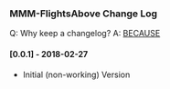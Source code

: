 ### MMM-FlightsAbove Change Log
Q: Why keep a changelog? 
A: [BECAUSE](http://keepachangelog.com/en/1.0.0/)



#### [0.0.1] - 2018-02-27

- Initial (non-working) Version
